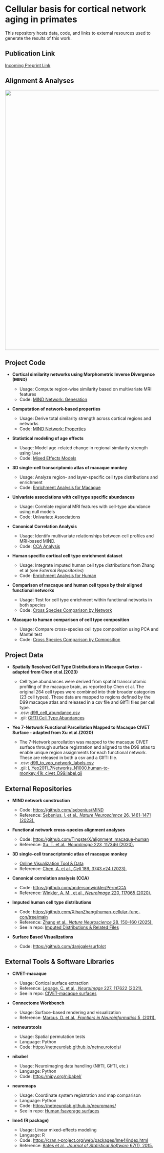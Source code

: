 # Cellular basis for cortical network aging in primates

This repository hosts data, code, and links to external resources used to generate the results of this work.

## Publication Link

[Incoming Preprint Link](https://doi.org/)

## Alignment & Analyses 

<p align="center">
  <img src="figs/overview.png" width="850">
</p>


## Project Code

- **Cortical similarity networks using Morphometric Inverse Divergence (MIND)**  
  - Usage: Compute region-wise similarity based on multivariate MRI features  
  - Code: [MIND Network: Generation](./MIND_Network/MIND_Generation.ipynb)

- **Computation of network-based properties**  
  - Usage: Derive total similarity strength across cortical regions and networks  
  - Code: [MIND Network: Properties](./MIND_Network/MIND_Network_Properties.ipynb)

- **Statistical modeling of age effects**  
  - Usage: Model age-related change in regional similarity strength using `lme4`  
  - Code: [Mixed Effects Models](./Mixed_Effects_Models)

- **3D single-cell transcriptomic atlas of macaque monkey**  
  - Usage: Analyze region- and layer-specific cell type distributions and enrichment
  - Code: [Enrichment Analysis for Macaque](./Enrichment_Analysis/macaque/enrichment_macaque.ipynb)

- **Univariate associations with cell type specific abundances**  
  - Usage: Correlate regional MRI features with cell-type abundance using null models  
  - Code: [Univariate Associations](./Univariate_Associations/univariate_associations.ipynb)

- **Canonical Correlation Analysis**  
  - Usage: Identify multivariate relationships between cell profiles and MRI-based MIND.   
  - Code: [CCA Analysis](./CCA)

- **Human specific cortical cell type enrichment dataset**  
  - Usage: Integrate imputed human cell type distributions from Zhang et al (see *External Repositories*)
  - Code: [Enrichment Analysis for Human](./Enrichment_Analysis/human/enrichment_human.ipynb)

- **Comparison of macaque and human cell types by their aligned functional networks**  
  - Usage: Test for cell type enrichment within functional networks in both species  
  - Code: [Cross Species Comparison by Network](./Cross_Species_Comparison/human_macaque_comparison.ipynb)

- **Macaque to human comparison of cell type composition**  
  - Usage: Compare cross-species cell type composition using PCA and Mantel test  
  - Code: [Cross Species Comparison by Composition](./Cross_Species_Comparison/human_macaque_comparison.ipynb)

## Project Data

- **Spatially Resolved Cell Type Distributions in Macaque Cortex - adapted from Chen et al.(2023)**
  - Cell type abundances were derived from spatial transcriptomic profiling of the macaque brain, as reported by Chen et al. The original 264 cell types were combined into their broader categories (23 cell types). These data are mapped to regions defined by the D99 macaque atlas and released in a csv file and GIfTI files per cell type. 
  - .csv: [d99_cell_abundance.csv](./data/d99_cell_abundance.csv)
  - .gii: [GIfTI Cell Type Abundances](./data/gifti/cell_abundance)

- **Yeo 7-Network Functional Parcellation Mapped to Macaque CIVET Surface - adapted from Xu et al.(2020)**
  - The 7-Network parcellation was mapped to the macaque CIVET surface through surface registration and aligned to the D99 atlas to enable unique region assignments for each functional network. These are released in both a csv and a GIfTI file. 
  - .csv: [d99_to_yeo_network_labels.csv](./data/d99_to_yeo_network_labels.csv)
  - .gii: [L.Yeo2011_7Networks_N1000.human-to-monkey.41k_civet_D99.label.gii](./data/L.Yeo2011_7Networks_N1000.human-to-monkey.41k_civet_D99.label.gii)

## External Repositories

- **MIND network construction**  
  - Code: https://github.com/isebenius/MIND  
  - Reference: [Sebenius, I. et al., *Nature Neuroscience* 26, 1461–1471 (2023).](https://doi.org/10.1038/s41593-023-01376-7)

- **Functional network cross-species alignment analyses**  
  - Code: https://github.com/TingsterX/alignment_macaque-human  
  - Reference: [Xu, T. et al., *NeuroImage* 223, 117346 (2020).](https://doi.org/10.1016/j.neuroimage.2020.117346)

- **3D single-cell transcriptomic atlas of macaque monkey**  
  - [Online Visualization Tool & Data](https://macaque.digital-brain.cn/spatial-omics)  
  - Reference: [Chen, A. et al., *Cell* 186, 3743.e24 (2023).](https://doi.org/10.1016/j.cell.2023.06.009)

- **Canonical correlation analysis (CCA)**  
  - Code: https://github.com/andersonwinkler/PermCCA  
  - Reference: [Winkler, A. M., et al., *NeuroImage* 220, 117065 (2020).](https://doi.org/10.1016/j.neuroimage.2020.117065)

- **Imputed human cell type distributions**  
  - Code: https://github.com/XihanZhang/human-cellular-func-con/tree/main
  - Reference: [Zhang et al., *Nature Neuroscience* 28, 150–160 (2025).](https://doi.org/10.1038/s41593-024-01812-2)
  - See in repo: [Imputed Distributions & Related Files](./Enrichment_Analysis/human/input)

- **Surface Based Visualizations**  
  - Code: https://github.com/danjgale/surfplot  

## External Tools & Software Libraries

- **CIVET-macaque**  
  - Usage: Cortical surface extraction  
  - Reference: [Lepage, C. et al., *NeuroImage* 227, 117622 (2021).](https://doi.org/10.1016/j.neuroimage.2020.117622)
  - See in repo: [CIVET-macaque surfaces](./data/gifti/CIVET_macaque-alpha-0.2)

- **Connectome Workbench**  
  - Usage: Surface-based rendering and visualization  
  - Reference: [Marcus, D. et al., *Frontiers in Neuroinformatics* 5, (2011).](https://doi.org/10.3389/fninf.2011.00004)

- **netneurotools**  
  - Usage: Spatial permutation tests  
  - Language: Python  
  - Code: https://netneurolab.github.io/netneurotools/

- **nibabel**  
  - Usage: Neuroimaging data handling (NIfTI, GIfTI, etc.)  
  - Language: Python  
  - Code: https://nipy.org/nibabel/

- **neuromaps**  
  - Usage: Coordinate system registration and map comparison  
  - Language: Python  
  - Code: https://netneurolab.github.io/neuromaps/
  - See in repo: [Human fsaverage surfaces](./data/gifti/fsaverage-human)

- **lme4 (R package)**  
  - Usage: Linear mixed-effects modeling  
  - Language: R  
  - Code: https://cran.r-project.org/web/packages/lme4/index.html  
  - Reference: [Bates et al., *Journal of Statistical Software* 67(1), 2015.](https://doi.org/10.18637/jss.v067.i01)
